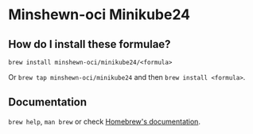 # Minshewn-oci Minikube24

## How do I install these formulae?

`brew install minshewn-oci/minikube24/<formula>`

Or `brew tap minshewn-oci/minikube24` and then `brew install <formula>`.

## Documentation

`brew help`, `man brew` or check [Homebrew's documentation](https://docs.brew.sh).
